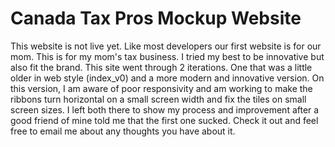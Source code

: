# Canada Tax Pros Mockup Website
This website is not live yet. Like most developers our first website is for our mom. This is for my mom's tax business. I tried my best to be innovative but also fit the brand. This site went through 2 iterations. One that was a little older in web style (index_v0) and a more modern and innovative version. On this version, I am aware of poor responsivity and am working to make the ribbons turn horizontal on a small screen width and fix the tiles on small screen sizes. I left both there to show my process and improvement after a good friend of mine told me that the first one sucked. Check it out and feel free to email me about any thoughts you have about it. 
